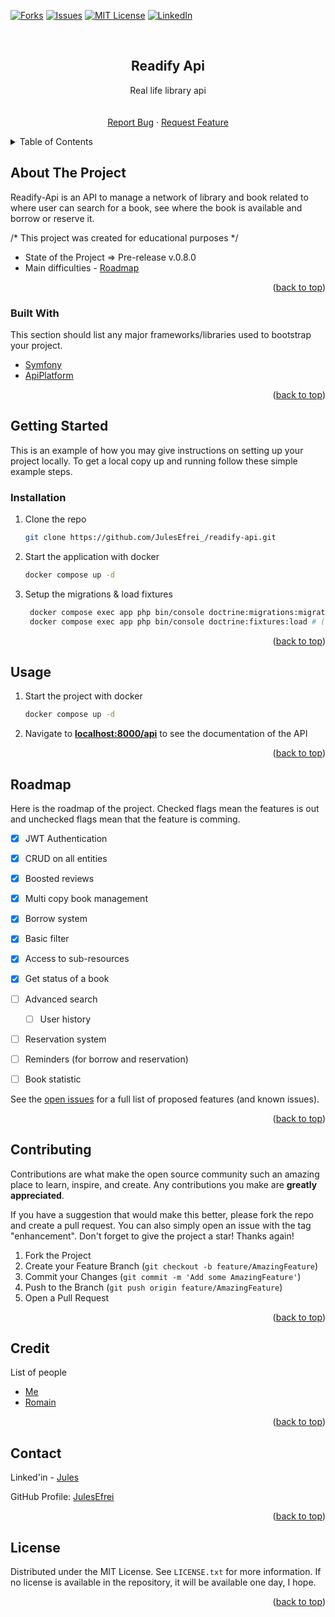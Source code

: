 <div id="top"></div>

<!-- [![Contributors][contributors-shield]][contributors-url] -->
<!-- [![Stargazers][stars-shield]][stars-url] -->
[![Forks][forks-shield]][forks-url]
[![Issues][issues-shield]][issues-url]
[![MIT License][license-shield]][license-url]
[![LinkedIn][linkedin-shield]][linkedin-url]



<!-- PROJECT LOGO -->
<br />
<div align="center">

[//]: # (  <img src="images/logo.png" alt="Logo" width="80" height="80" />)
  <!-- https://drive.google.com/uc?export=view&id=      => Google drive Link -->

<h2 align="center">Readify Api</h2>

  <p align="center">
    Real life library api
    <br />
    <!-- <a href="https://github.com/JulesEfrei/readify-api"><strong>Explore the docs</strong></a> -->
    <br />
    <br />
    <!-- <a href="https://github.com/JulesEfrei/readify-api">View Demo</a>
    · -->
    <a href="https://github.com/JulesEfrei/readify-api/issues">Report Bug</a>
    ·
    <a href="https://github.com/JulesEfrei/readify-api/pulls">Request Feature</a>
  </p>
</div>



<!-- TABLE OF CONTENTS -->
<details>
  <summary>Table of Contents</summary>
  <ol>
    <li>
      <a href="#about-the-project">About The Project</a>
      <ul>
        <li><a href="#built-with">Built With</a></li>
      </ul>
    </li>
    <li>
      <a href="#getting-started">Getting Started</a>
      <ul>
        <li><a href="#installation">Installation</a></li>
      </ul>
    </li>
    <li><a href="#usage">Usage</a></li>
    <li><a href="#roadmap">Roadmap / Features</a></li>
    <li><a href="#contributing">Contributing</a></li>
    <li><a href="#license">License</a></li>
    <li><a href="#contact">Contact</a></li>
    <li><a href="#credit">Credit</a></li>
  </ol>
</details>



<!-- ABOUT THE PROJECT -->
## About The Project

[//]: # ([![Product Name Screen Shot][product-screenshot]])

Readify-Api is an API to manage a network of library and book related to where user can search for a book, see where the book is available and borrow or reserve it.

/* This project was created for educational purposes  */

* State of the Project => Pre-release v.0.8.0
* Main difficulties - [Roadmap](#roadmap)


<p align="right">(<a href="#top">back to top</a>)</p>



### Built With

This section should list any major frameworks/libraries used to bootstrap your project.

* [Symfony](https://symfony.com/)
* [ApiPlatform](https://api-platform.com/)

<p align="right">(<a href="#top">back to top</a>)</p>


<!-- GETTING STARTED -->
## Getting Started

This is an example of how you may give instructions on setting up your project locally.
To get a local copy up and running follow these simple example steps.


### Installation

1. Clone the repo
   ```sh
   git clone https://github.com/JulesEfrei_/readify-api.git
   ```
2. Start the application with docker
   ```sh
   docker compose up -d
   ```
3. Setup the migrations & load fixtures
   ```sh
    docker compose exec app php bin/console doctrine:migrations:migrate -n 
    docker compose exec app php bin/console doctrine:fixtures:load # (Optionnal) 
   ```

<p align="right">(<a href="#top">back to top</a>)</p>


## Usage

1. Start the project with docker
   ```sh
   docker compose up -d
   ```
2. Navigate to [**localhost:8000/api**](localhost:8000/api) to see the documentation of the API

<p align="right">(<a href="#top">back to top</a>)</p>



<!-- ROADMAP -->
## Roadmap

Here is the roadmap of the project. Checked flags mean the features is out and unchecked flags mean that the feature is comming.

- [x] JWT Authentication
- [x] CRUD on all entities
- [x] Boosted reviews
- [x] Multi copy book management
- [x] Borrow system
- [x] Basic filter
- [x] Access to sub-resources
- [x] Get status of a book
- [ ] Advanced search
  - [ ] User history
- [ ] Reservation system
- [ ] Reminders (for borrow and reservation)
- [ ] Book statistic


See the [open issues](https://github.com/JulesEfrei/readify-api/issues) for a full list of proposed features (and known issues).

<p align="right">(<a href="#top">back to top</a>)</p>



<!-- CONTRIBUTING -->
## Contributing

Contributions are what make the open source community such an amazing place to learn, inspire, and create. Any contributions you make are **greatly appreciated**.

If you have a suggestion that would make this better, please fork the repo and create a pull request. You can also simply open an issue with the tag "enhancement".
Don't forget to give the project a star! Thanks again!

1. Fork the Project
2. Create your Feature Branch (`git checkout -b feature/AmazingFeature`)
3. Commit your Changes (`git commit -m 'Add some AmazingFeature'`)
4. Push to the Branch (`git push origin feature/AmazingFeature`)
5. Open a Pull Request

<p align="right">(<a href="#top">back to top</a>)</p>



<!-- Credit -->
## Credit

List of people

* [Me](https://github.com/JulesEfrei)
* [Romain](https://github.com/RoromainM)

<p align="right">(<a href="#top">back to top</a>)</p>



<!-- CONTACT -->
## Contact

Linked'in - [Jules](https://www.linkedin.com/in/jules-bruzeau/)

GitHub Profile: [JulesEfrei](https://github.com/JulesEfrei/)

<p align="right">(<a href="#top">back to top</a>)</p>



<!-- LICENSE -->
## License

Distributed under the MIT License. See `LICENSE.txt` for more information. If no license is available in the repository, it will be available one day, I hope.

<p align="right">(<a href="#top">back to top</a>)</p>






<!-- MARKDOWN LINKS & IMAGES -->
<!-- [contributors-shield]: https://img.shields.io/github/contributors/JulesEfrei/readify-api.svg?style=for-the-badge
[contributors-url]: https://github.com/JulesEfrei/readify-api/graphs/contributors -->
<!-- [stars-shield]: https://img.shields.io/github/stars/JulesEfrei/readify-api.svg?style=for-the-badge
[stars-url]: https://github.com/JulesEfrei/readify-api/stargazers -->
[forks-shield]: https://img.shields.io/github/forks/JulesEfrei/readify-api.svg?style=for-the-badge
[forks-url]: https://github.com/JulesEfrei/readify-api/network/members
[issues-shield]: https://img.shields.io/github/issues/JulesEfrei/readify-api.svg?style=for-the-badge
[issues-url]: https://github.com/JulesEfrei/readify-api/issues
[license-shield]: https://img.shields.io/github/license/JulesEfrei/readify-api.svg?style=for-the-badge
[license-url]: https://github.com/JulesEfrei/readify-api/blob/master/LICENSE
[linkedin-shield]: https://img.shields.io/badge/-LinkedIn-black.svg?style=for-the-badge&logo=linkedin&colorB=555
[linkedin-url]: https://www.linkedin.com/in/jules-bruzeau/
[product-screenshot]: images/screenshot.png
